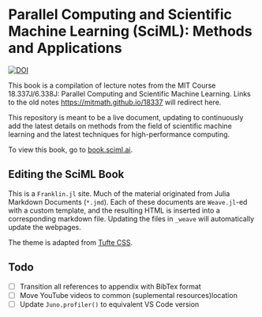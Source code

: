 # Parallel Computing and Scientific Machine Learning (SciML): Methods and Applications

[![DOI](https://zenodo.org/badge/205191601.svg)](https://zenodo.org/badge/latestdoi/205191601)

This book is a compilation of lecture notes from the MIT Course 18.337J/6.338J: Parallel Computing and Scientific Machine Learning. 
Links to the old notes https://mitmath.github.io/18337 will redirect here.

This repository is meant to be a live document, updating to continuously add the latest details on methods from the field of 
scientific machine learning and the latest techniques for high-performance computing.

To view this book, go to [book.sciml.ai](https://book.sciml.ai/).

## Editing the SciML Book

This is a `Franklin.jl` site.
Much of the material originated from Julia Markdown Documents (`*.jmd`).
Each of these documents are `Weave.jl`-ed with a custom template,
and the resulting HTML is inserted into a corresponding markdown file. Updating
the files in `_weave` will automatically update the webpages.

The theme is adapted from [Tufte CSS](https://edwardtufte.github.io/tufte-css/).

## Todo

- [ ] Transition all references to appendix with BibTex format
- [ ] Move YouTube videos to common (suplemental resources)location
- [ ] Update `Juno.profiler()` to equivalent VS Code version